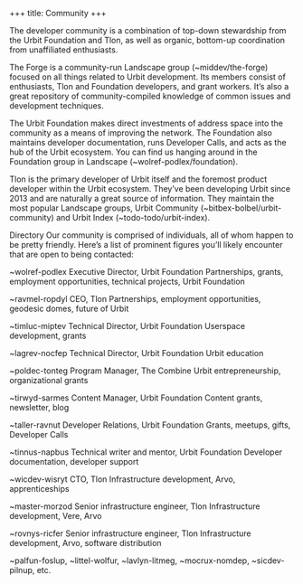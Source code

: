 +++
title: Community
+++

The developer community is a combination of top-down stewardship from the Urbit Foundation and Tlon, as well as organic, bottom-up coordination from unaffiliated enthusiasts.

The Forge is a community-run Landscape group (~middev/the-forge) focused on all things related to Urbit development. Its members consist of enthusiasts, Tlon and Foundation developers, and grant workers. It’s also a great repository of community-compiled knowledge of common issues and development techniques.

The Urbit Foundation makes direct investments of address space into the community as a means of improving the network. The Foundation also maintains developer documentation, runs Developer Calls, and acts as the hub of the Urbit ecosystem. You can find us hanging around in the Foundation group in Landscape (~wolref-podlex/foundation).

Tlon is the primary developer of Urbit itself and the foremost product developer within the Urbit ecosystem. They’ve been developing Urbit since 2013 and are naturally a great source of information. They maintain the most popular Landscape groups, Urbit Community (~bitbex-bolbel/urbit-community) and Urbit Index (~todo-todo/urbit-index).

Directory
Our community is comprised of individuals, all of whom happen to be pretty friendly. Here’s a list of prominent figures you’ll likely encounter that are open to being contacted:

~wolref-podlex
Executive Director, Urbit Foundation
Partnerships, grants, employment opportunities, technical projects, Urbit Foundation

~ravmel-ropdyl
CEO, Tlon
Partnerships, employment opportunities, geodesic domes, future of Urbit

~timluc-miptev
Technical Director, Urbit Foundation
Userspace development, grants

~lagrev-nocfep
Technical Director, Urbit Foundation
Urbit education

~poldec-tonteg
Program Manager, The Combine
Urbit entrepreneurship, organizational grants

~tirwyd-sarmes
Content Manager, Urbit Foundation
Content grants, newsletter, blog

~taller-ravnut
Developer Relations, Urbit Foundation
Grants, meetups, gifts, Developer Calls

~tinnus-napbus
Technical writer and mentor, Urbit Foundation
Developer documentation, developer support

~wicdev-wisryt
CTO, Tlon
Infrastructure development, Arvo, apprenticeships

~master-morzod
Senior infrastructure engineer, Tlon
Infrastructure development, Vere, Arvo

~rovnys-ricfer
Senior infrastructure engineer, Tlon
Infrastructure development, Arvo, software distribution

~palfun-foslup, ~littel-wolfur, ~lavlyn-litmeg, ~mocrux-nomdep, ~sicdev-pilnup, etc.
